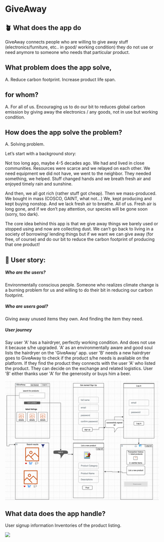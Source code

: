 # GiveAway

## 🪴 What does the app do

GiveAway connects people who are willing to give away stuff (electronics/furniture, etc.. in good/ working condition) they do not use or need anymore to someone who needs that particular product.

## What problem does the app solve,

A. Reduce carbon footprint. Increase product life span.

## for whom?

A. For all of us. Encouraging us to do our bit to reduces global carbon emission by giving away the electronics / any goods, not in use but working condition.

## How does the app solve the problem?

A. Solving problem.

Let’s start with a background story:

Not too long ago, maybe 4-5 decades ago. We had and lived in close communities. Resources were scarce and we relayed on each other. We need equipment we did not have, we went to the neighbor. They needed something, we helped. Stuff changed hands and we breath fresh air and enjoyed timely rain and sunshine.

And then, we all got rich (rather stuff got cheap). Then we mass-produced. We bought in mass (COSCO, GAINT, what not…) We, kept producing and kept buying nonstop. And we lack fresh air to breathe. All of us. Fresh air is long gone, and if we don’t pay attention, our species will be gone soon (sorry, too dark).

The core idea behind this app is that we give away things we barely used or stopped using and now are collecting dust. We can’t go back to living in a society of borrowing/ lending things but if we want we can give away (for free, of course) and do our bit to reduce the carbon footprint of producing that one product!

## 👥 User story:

##### Who are the users?

Environmentally conscious people. Someone who realizes climate change is a burning problem for us and willing to do their bit in reducing our carbon footprint.

##### Who are users goal?

Giving away unused items they own. And finding the item they need.

##### User journey

Say user 'A' has a hairdryer, perfectly working condition. And does not use it because s/he upgraded.
'A' as an environmentally aware and good soul lists the hairdryer on the 'GiveAway' app.
user 'B' needs a new hairdryer goes to GiveAway to check if the product s/he needs is available on the platform. If they find the product they connects with the user 'A' who listed the product.
They can decide on the exchange and related logistics.
User 'B' either thanks user 'A' for the generosity or buys him a beer.

<img src="images/wireframe.png">

## What data does the app handle?

User signup information
Inventories of the product listing.

<img src="images/erd.png">
